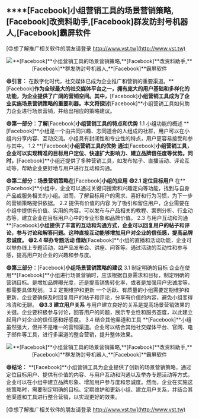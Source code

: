 ## ****[Facebook]**小组营销工具的场景营销策略,**[Facebook]**改资料助手,**[Facebook]**群发防封号机器人,**[Facebook]**霸屏软件**

[😍想了解推广相关软件的朋友请登录 http://www.vst.tw](http://www.vst.tw)

 <center><img src="https://vst.tw/MP4/tuiguang/png/0.png" alt="**[Facebook]**小组营销工具的场景营销策略,**[Facebook]**改资料助手,**[Facebook]**群发防封号机器人,**[Facebook]**霸屏软件"></center>

**😄引言：**
在数字化时代，社交媒体已成为企业推广和营销的重要渠道。**[Facebook]**作为全球最大的社交媒体平台之一，拥有庞大的用户基础和多样化的功能，为企业提供了广阔的营销空间。其中，**[Facebook]**小组营销工具成为了企业实施场景营销策略的重要利器。本文将探讨**[Facebook]**小组营销工具如何助力企业进行场景营销，并给出相应的策略建议。

**😄第一部分：了解**[Facebook]**小组营销工具的特点和优势**
1.1 小组功能的概述
**[Facebook]**小组是一个由共同兴趣、志同道合的人组成的社群，用户可以在小组内分享内容、互动交流。小组具有封闭性和专业性的特点，用户更容易接受和参与其中。
1.2 **[Facebook]**小组营销工具的优势
通过**[Facebook]**小组营销工具，企业可以实现精准的目标用户定位、快速扩大影响力、建立品牌信任度等优势。同时，**[Facebook]**小组还提供了多种营销工具，如发布帖子、直播活动、评论互动等，帮助企业更好地与用户进行互动和沟通。

**😄第二部分：场景营销策略在**[Facebook]**小组的应用**
**😄2.1 定位目标用户**
在**[Facebook]**小组中，企业可以通过关键词搜索和兴趣定向等功能，找到与自身产品或服务相关的小组。进而，了解目标用户的需求、喜好和行为习惯，为下一步的营销策略提供依据。
2.2 提供有价值的内容
为了吸引和留住用户，企业需要在小组中提供有价值、实用的内容。可以发布与产品相关的教程、案例分析、行业动态等，建立企业在目标用户心中的专业形象和品牌价值。
2.3 与用户互动和沟通
**[Facebook]**小组提供了丰富的互动和沟通方式，企业可以回复用户的帖子和评论，参与讨论和解答问题。这种直接互动能够增加用户对企业的信任感，提高品牌忠诚度。
**😄2.4 举办专题活动**
借助**[Facebook]**小组的直播和活动功能，企业可以举办线上专题活动，如产品发布会、讲座、问答等。通过活动的互动性和参与感，提高用户对企业的兴趣和参与度。

**😄第三部分：**[Facebook]**小组场景营销策略的建议**
3.1 制定明确的目标
企业在使用**[Facebook]**小组进行场景营销时，应该根据自身需求和目标，制定明确的营销目标。是增加品牌曝光度，还是提高销售转化率，或者是加强用户忠诚度等，都需要具体规划。
3.2 定期维护和更新
一个活跃、有质量的小组需要定期维护和更新，企业要确保及时回复用户的帖子和评论，分享有价值的内容，避免小组变得冷清和无聊。
**😄3.3 建立用户关系**
与用户建立良好的关系是提高场景营销效果的关键。企业要积极参与讨论，回答用户的问题，展示专业性和服务态度，以此建立起用户对企业的信任感和好感度。
3.4 结合其他渠道和工具
**[Facebook]**小组虽然强大，但并不是唯一的营销渠道。企业可以结合其他社交媒体平台、官网、电子邮件等工具，进行多渠道的整合营销，提升整体效果。

 <center><img src="https://vst.tw/MP4/tuiguang/png/3.png" alt="**[Facebook]**小组营销工具的场景营销策略,**[Facebook]**改资料助手,**[Facebook]**群发防封号机器人,**[Facebook]**霸屏软件"></center>

**😄结论：**
**[Facebook]**小组营销工具为企业提供了创新的场景营销策略，通过定位目标用户、提供有价值的内容、与用户互动和沟通以及举办专题活动等方式，企业可以在小组中建立品牌形象、增加用户参与度和忠诚度。然而，企业在实施这些策略时，需要制定明确的目标、定期维护和更新小组、建立用户关系，并结合其他渠道和工具进行整合营销，以实现更好的效果。

[😍想了解推广相关软件的朋友请登录 http://www.vst.tw](http://www.vst.tw)



